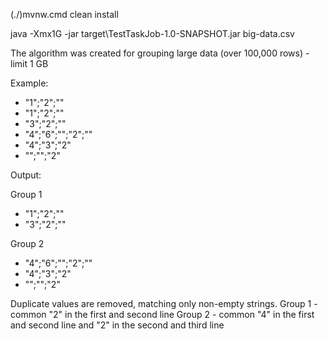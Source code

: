 (./)mvnw.cmd clean install

java -Xmx1G -jar target\TestTaskJob-1.0-SNAPSHOT.jar big-data.csv

The algorithm was created for grouping large data (over 100,000 rows) - limit 1 GB

Example:

- "1";"2";""
- "1";"2";""
- "3";"2";""
- "4";"6";"";"2";""
- "4";"3";"2"
- "";"";"2"

Output:

Group 1
- "1";"2";""
- "3";"2";""

Group 2
- "4";"6";"";"2";""
- "4";"3";"2"
- "";"";"2"

Duplicate values are removed, matching only non-empty strings.
Group 1 - common "2" in the first and second line
Group 2 - common "4" in the first and second line and "2" in the second and third line

